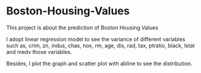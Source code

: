 # Boston-Housing-Values

This project is about the prediction of Boston Housing Values

I adopt linear regression model to see the variance of different variables such as, crim, zn, indus, chas, nox, rm, age, dis, rad, tax, ptratio, black, lstat and medv those variables.

Besides, I plot the graph and scatter plot with abline to see the distribution.
